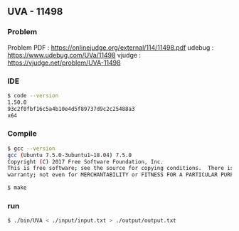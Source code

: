  
## UVA - 11498

### Problem        
    
Problem PDF : https://onlinejudge.org/external/114/11498.pdf
udebug : https://www.udebug.com/UVa/11498
vjudge : https://vjudge.net/problem/UVA-11498


### IDE 
```bash
$ code --version
1.50.0
93c2f0fbf16c5a4b10e4d5f89737d9c2c25488a3
x64
```

### Compile
```bash
$ gcc --version
gcc (Ubuntu 7.5.0-3ubuntu1~18.04) 7.5.0
Copyright (C) 2017 Free Software Foundation, Inc.
This is free software; see the source for copying conditions.  There is NO
warranty; not even for MERCHANTABILITY or FITNESS FOR A PARTICULAR PURPOSE.

$ make
```

### run
```bash
$ ./bin/UVA < ./input/input.txt > ./output/output.txt
```


